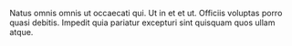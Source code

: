 Natus omnis omnis ut occaecati qui. Ut in et et ut. Officiis voluptas porro quasi debitis. Impedit quia pariatur excepturi sint quisquam quos ullam atque.